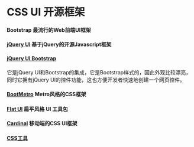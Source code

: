 # CSS UI 开源框架

#### Bootstrap 最流行的Web前端UI框架
#### [jQuery UI](http://jqueryui.com/) 基于jQuery的开源Javascript框架
#### [jQuery UI Bootstrap](https://github.com/jquery-ui-bootstrap/jquery-ui-bootstrap/)
它是jQuery UI和Bootstrap的集成，它是Bootstrap样式的，因此外观比较漂亮，同时它拥有jQuery UI的控件功能，这也方便开发者快速地创建一个网页控件。
#### [BootMetro](http://aozora.github.io/bootmetro/) Metro风格的CSS框架
#### [Flat UI](https://github.com/designmodo/Flat-UI) 扁平风格 UI 工具包
#### [Cardinal](http://cardinalcss.com/) 移动端的CSS UI框架

#### [CSS工具](http://www.codeceo.com/article/20-css-tools-programmer-need.html)
